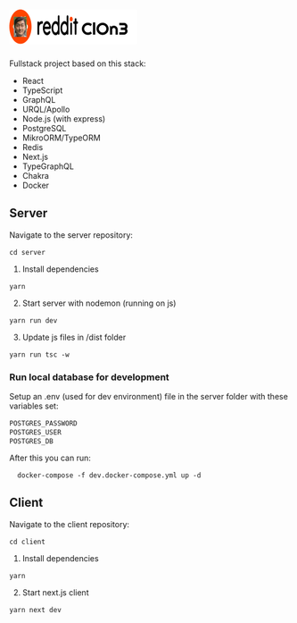 # ![project logo](https://raw.githubusercontent.com/Casperfeng/reddit-inspired-forum/master/client/public/images/logo/reddit_clone.png)

Fullstack project based on this stack:

- React
- TypeScript
- GraphQL
- URQL/Apollo
- Node.js (with express)
- PostgreSQL
- MikroORM/TypeORM
- Redis
- Next.js
- TypeGraphQL
- Chakra
- Docker

## Server

Navigate to the server repository:

```
cd server
```

1.  Install dependencies

```
yarn
```

2. Start server with nodemon (running on js)

```
yarn run dev
```

3. Update js files in /dist folder

```
yarn run tsc -w
```

### Run local database for development

Setup an .env (used for dev environment) file in the server folder with these variables set:

```
POSTGRES_PASSWORD
POSTGRES_USER
POSTGRES_DB
```

After this you can run:

```
  docker-compose -f dev.docker-compose.yml up -d
```

## Client

Navigate to the client repository:

```
cd client
```

1.  Install dependencies

```
yarn
```

2. Start next.js client

```
yarn next dev
```
